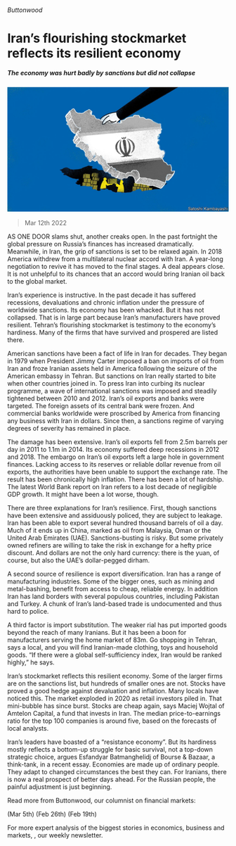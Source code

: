 ###### Buttonwood

# Iran’s flourishing stockmarket reflects its resilient economy 

##### The economy was hurt badly by sanctions but did not collapse 

![image](images/20220312_FND005_0.jpg) 

> Mar 12th 2022 

AS ONE DOOR slams shut, another creaks open. In the past fortnight the global pressure on Russia’s finances has increased dramatically. Meanwhile, in Iran, the grip of sanctions is set to be relaxed again. In 2018 America withdrew from a multilateral nuclear accord with Iran. A year-long negotiation to revive it has moved to the final stages. A deal appears close. It is not unhelpful to its chances that an accord would bring Iranian oil back to the global market.

Iran’s experience is instructive. In the past decade it has suffered recessions, devaluations and chronic inflation under the pressure of worldwide sanctions. Its economy has been whacked. But it has not collapsed. That is in large part because Iran’s manufacturers have proved resilient. Tehran’s flourishing stockmarket is testimony to the economy’s hardiness. Many of the firms that have survived and prospered are listed there.


American sanctions have been a fact of life in Iran for decades. They began in 1979 when President Jimmy Carter imposed a ban on imports of oil from Iran and froze Iranian assets held in America following the seizure of the American embassy in Tehran. But sanctions on Iran really started to bite when other countries joined in. To press Iran into curbing its nuclear programme, a wave of international sanctions was imposed and steadily tightened between 2010 and 2012. Iran’s oil exports and banks were targeted. The foreign assets of its central bank were frozen. And commercial banks worldwide were proscribed by America from financing any business with Iran in dollars. Since then, a sanctions regime of varying degrees of severity has remained in place.

The damage has been extensive. Iran’s oil exports fell from 2.5m barrels per day in 2011 to 1.1m in 2014. Its economy suffered deep recessions in 2012 and 2018. The embargo on Iran’s oil exports left a large hole in government finances. Lacking access to its reserves or reliable dollar revenue from oil exports, the authorities have been unable to support the exchange rate. The result has been chronically high inflation. There has been a lot of hardship. The latest World Bank report on Iran refers to a lost decade of negligible GDP growth. It might have been a lot worse, though.

There are three explanations for Iran’s resilience. First, though sanctions have been extensive and assiduously policed, they are subject to leakage. Iran has been able to export several hundred thousand barrels of oil a day. Much of it ends up in China, marked as oil from Malaysia, Oman or the United Arab Emirates (UAE). Sanctions-busting is risky. But some privately owned refiners are willing to take the risk in exchange for a hefty price discount. And dollars are not the only hard currency: there is the yuan, of course, but also the UAE’s dollar-pegged dirham.

A second source of resilience is export diversification. Iran has a range of manufacturing industries. Some of the bigger ones, such as mining and metal-bashing, benefit from access to cheap, reliable energy. In addition Iran has land borders with several populous countries, including Pakistan and Turkey. A chunk of Iran’s land-based trade is undocumented and thus hard to police.

A third factor is import substitution. The weaker rial has put imported goods beyond the reach of many Iranians. But it has been a boon for manufacturers serving the home market of 83m. Go shopping in Tehran, says a local, and you will find Iranian-made clothing, toys and household goods. “If there were a global self-sufficiency index, Iran would be ranked highly,” he says.

Iran’s stockmarket reflects this resilient economy. Some of the larger firms are on the sanctions list, but hundreds of smaller ones are not. Stocks have proved a good hedge against devaluation and inflation. Many locals have noticed this. The market exploded in 2020 as retail investors piled in. That mini-bubble has since burst. Stocks are cheap again, says Maciej Wojtal of Amtelon Capital, a fund that invests in Iran. The median price-to-earnings ratio for the top 100 companies is around five, based on the forecasts of local analysts.

Iran’s leaders have boasted of a “resistance economy”. But its hardiness mostly reflects a bottom-up struggle for basic survival, not a top-down strategic choice, argues Esfandyar Batmanghelidj of Bourse &amp; Bazaar, a think-tank, in a recent essay. Economies are made up of ordinary people. They adapt to changed circumstances the best they can. For Iranians, there is now a real prospect of better days ahead. For the Russian people, the painful adjustment is just beginning.

Read more from Buttonwood, our columnist on financial markets:

 (Mar 5th) (Feb 26th) (Feb 19th)

For more expert analysis of the biggest stories in economics, business and markets, , our weekly newsletter.

